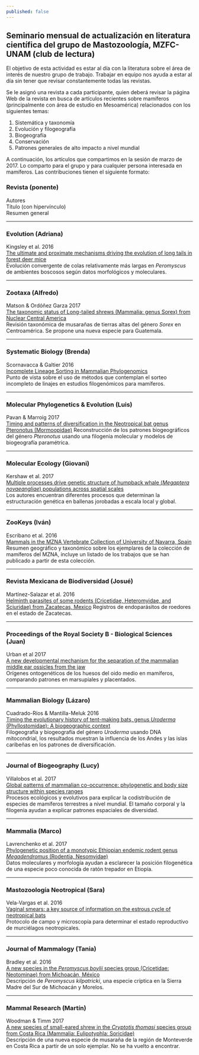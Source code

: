 ```yaml
---
published: false
---
```

## Seminario mensual de actualización en literatura científica del grupo de Mastozoología, MZFC-UNAM (club de lectura)

El objetivo de esta actividad es estar al día con la literatura sobre el área de interés de nuestro grupo de trabajo. Trabajar en equipo nos ayuda a estar al día sin tener que revisar constantemente todas las revistas.  

Se le asignó una revista a cada participante, quien deberá revisar la página Web de la revista en busca de artículos recientes sobre mamíferos (principalmente con área de estudio en Mesoamérica) relacionados con los siguientes temas:

1. Sistemática y taxonomía
2. Evolución y filogeografía
3. Biogeografía
4. Conservación
5. Patrones generales de alto impacto a nivel mundial

A continuación, los artículos que compartimos en la sesión de marzo de 2017. Lo comparto para el grupo y para cualquier persona interesada en mamíferos. Las contribuciones tienen el siguiente formato:

### Revista (ponente)
Autores  
Título (con hipervínculo)  
Resumen general   
_____
### Evolution (Adriana)
Kingsley et al. 2016  
[The ultimate and proximate mechanisms driving the evolution of long tails in forest deer mice]( 
http://onlinelibrary.wiley.com/doi/10.1111/evo.13150/full)    
Evolución convergente de colas relativamente más largas en _Peromyscus_ de ambientes boscosos según datos morfológicos y moleculares. 
_____
### Zootaxa (Alfredo)
Matson & Ordóñez Garza 2017  
[The taxonomic status of Long-tailed shrews (Mammalia: genus Sorex) from Nuclear Central America](https://doi.org/10.11646/zootaxa.4236.3.3)  
Revisión taxonómica de musarañas de tierras altas del género _Sorex_ en Centroamérica. Se propone una nueva especie para Guatemala. 
_____
### Systematic Biology (Brenda)
Scornavacca & Galtier 2016  
[Incomplete Lineage Sorting in Mammalian Phylogenomics](https://academic.oup.com/sysbio/article/66/1/112/2449707/Incomplete-Lineage-Sorting-in-Mammalian)  
Punto de vista sobre el uso de métodos que contemplan el sorteo incompleto de linajes en estudios filogenómicos para mamíferos. 
_____
### Molecular Phylogenetics & Evolution (Luis)
Pavan & Marroig 2017  
[Timing and patterns of diversification in the Neotropical bat genus Pteronotus (Mormoopidae)](http://www.sciencedirect.com/science/article/pii/S1055790317300908)
Reconstrucción de los patrones biogeográficos del género _Pteronotus_ usando una filogenia molecular y modelos de biogeografía paramétrica. 
_____
### Molecular Ecology (Giovani)
Kershaw et al. 2017  
[Multiple processes drive genetic structure of humpback whale (_Megaptera novaeangliae_) populations across spatial scales](http://onlinelibrary.wiley.com/doi/10.1111/mec.13943/abstract)  
Los autores encuentran diferentes procesos que determinan la estructuración genética en ballenas jorobadas a escala local y global. 
_____
### ZooKeys (Iván)
Escribano et al. 2016  
[Mammals in the MZNA Vertebrate Collection of University of Navarra, Spain](http://zookeys.pensoft.net/articles.php?id=10207)  
Resumen geográfico y taxonómico sobre los ejemplares de la colección de mamíferos del MZNA, incluye un listado de los trabajos que se han publicado a partir de esta colección.
_____
### Revista Mexicana de Biodiversidad (Josué)
Martínez-Salazar et al. 2016  
[Helminth parasites of some rodents (Cricetidae, Heteromyidae, and Sciuridae) from Zacatecas, Mexico](http://revista.ib.unam.mx/index.php/bio/article/view/1360)
Registros de endoparásitos de roedores en el estado de Zacatecas.
_____
### Proceedings of the Royal Society B - Biological Sciences (Juan)
Urban et al 2017  
[A new developmental mechanism for the separation of the mammalian middle ear ossicles from the jaw](http://dx.doi.org/10.1098/rspb.2016.2416)  
Orígenes ontogenéticos de los huesos del oido medio en mamíferos, comparando patrones en marsupiales y placentados. 
_____
### Mammalian Biology (Lázaro)
Cuadrado-Ríos & Mantilla-Meluk 2016  
[Timing the evolutionary history of tent-making bats, genus _Uroderma_ (Phyllostomidae): A biogeographic context](http://dx.doi.org/10.1016/j.mambio.2016.07.045)  
Filogeografía y biogeografía del género _Uroderma_ usando DNA mitocondrial, los resultados muestran la influencia de los Andes y las islas caribeñas en los patrones de diversificación. 
_____
### Journal of Biogeography (Lucy)
Villalobos et al. 2017  
[Global patterns of mammalian co-occurrence: phylogenetic and body size structure within species ranges](http://onlinelibrary.wiley.com/doi/10.1111/jbi.12826/abstract)  
Procesos ecológicos y evolutivos para explicar la codistribución de especies de mamíferos terrestres a nivel mundial. El tamaño corporal y la filogenia ayudan a explicar patrones espaciales de diversidad. 
_____
### Mammalia (Marco)
Lavrenchenko et al. 2017  
[Phylogenetic position of a monotypic Ethiopian endemic rodent genus _Megadendromus_ (Rodentia, Nesomyidae)](https://www.degruyter.com/view/j/mamm.2017.81.issue-1/mammalia-2015-0148/mammalia-2015-0148.xml?format=INT)  
Datos moleculares y morfología ayudan a esclarecer la posición filogenética de una especie poco conocida de ratón trepador en Etiopía. 
_____
### Mastozoología Neotropical (Sara)
Vela-Vargas et al. 2016  
[Vaginal smears: a key source of information on the estrous cycle of neotropical bats](http://www.scielo.org.ar/scielo.php?script=sci_arttext&pid=S0327-93832016000100014)  
Protocolo de campo y microscopía para determinar el estado reproductivo de murciélagos neotropicales.
_____
### Journal of Mammalogy (Tania)
Bradley et al. 2016  
[A new species in the _Peromyscus boylii_ species group (Cricetidae: Neotominae) from Michoacán, México](https://academic.oup.com/jmammal/article/98/1/154/2658450/A-new-species-in-the-Peromyscus-boylii-species)  
Descripción de _Peromyscus kilpatricki_, una especie críptica en la Sierra Madre del Sur de Michoacán y Morelos. 
_____
### Mammal Research (Martín)
Woodman & Timm 2017   
[A new species of small-eared shrew in the _Cryptotis thomasi_ species group from Costa Rica (Mammalia: Eulipotyphla: Soricidae)](
https://link.springer.com/article/10.1007/s13364-016-0289-6)  
Descripción de una nueva especie de musaraña de la región de Monteverde en Costa Rica a partir de un solo ejemplar. No se ha vuelto a encontrar. 
